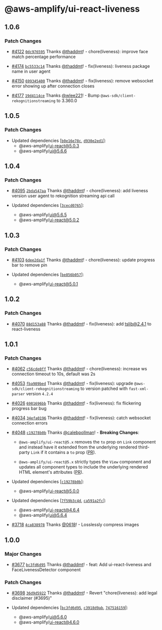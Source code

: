 # @aws-amplify/ui-react-liveness

## 1.0.6

### Patch Changes

- [#4122](https://github.com/aws-amplify/amplify-ui/pull/4122) [`0dc976595`](https://github.com/aws-amplify/amplify-ui/commit/0dc9765955b8406f8f062ad65400261a8b34bc3a) Thanks [@thaddmt](https://github.com/thaddmt)! - chore(liveness): improve face match percentage performance

- [#4174](https://github.com/aws-amplify/amplify-ui/pull/4174) [`bc5533c14`](https://github.com/aws-amplify/amplify-ui/commit/bc5533c145da3a048533813ad893a1b0d96ea341) Thanks [@thaddmt](https://github.com/thaddmt)! - fix(liveness): liveness package name in user agent

- [#4150](https://github.com/aws-amplify/amplify-ui/pull/4150) [`699345400`](https://github.com/aws-amplify/amplify-ui/commit/699345400dafb1e2fa6b341934c6ce3fe553b1f8) Thanks [@thaddmt](https://github.com/thaddmt)! - fix(liveness): remove websocket error showing up after connection closes

- [#4177](https://github.com/aws-amplify/amplify-ui/pull/4177) [`19d4114ce`](https://github.com/aws-amplify/amplify-ui/commit/19d4114ce2706b8dbba6df6c4f07f800f1a04c39) Thanks [@wlee221](https://github.com/wlee221)! - Bump `@aws-sdk/client-rekognitionstreaming` to 3.360.0

## 1.0.5

### Patch Changes

- Updated dependencies [[`b0e16e78c`](https://github.com/aws-amplify/amplify-ui/commit/b0e16e78c6a41945aa79f3e14fa3f9e6cb0e5e76), [`d930e2ed1`](https://github.com/aws-amplify/amplify-ui/commit/d930e2ed17f3e638e2b62699ba2dd164b32f8118)]:
  - @aws-amplify/ui-react@5.0.3
  - @aws-amplify/ui@5.6.6

## 1.0.4

### Patch Changes

- [#4095](https://github.com/aws-amplify/amplify-ui/pull/4095) [`2bda547aa`](https://github.com/aws-amplify/amplify-ui/commit/2bda547aaffe9db7ffe460bf4028040a4b0a9566) Thanks [@thaddmt](https://github.com/thaddmt)! - chore(liveness): add liveness version user agent to rekognition streaming api call

- Updated dependencies [[`3cecd0765`](https://github.com/aws-amplify/amplify-ui/commit/3cecd0765b46c77c49af24fae7cfb9054ebe2cdb)]:
  - @aws-amplify/ui@5.6.5
  - @aws-amplify/ui-react@5.0.2

## 1.0.3

### Patch Changes

- [#4103](https://github.com/aws-amplify/amplify-ui/pull/4103) [`6dee2da1f`](https://github.com/aws-amplify/amplify-ui/commit/6dee2da1fe711af1af3d21ea9eb64a2b4e2b3668) Thanks [@thaddmt](https://github.com/thaddmt)! - chore(liveness): update progress bar to remove pin

- Updated dependencies [[`be856b057`](https://github.com/aws-amplify/amplify-ui/commit/be856b057750f9d2706c2a1e43c6ff1669e50a7b)]:
  - @aws-amplify/ui-react@5.0.1

## 1.0.2

### Patch Changes

- [#4070](https://github.com/aws-amplify/amplify-ui/pull/4070) [`88d153a88`](https://github.com/aws-amplify/amplify-ui/commit/88d153a884da968daf90a622e9c7afecdc817e79) Thanks [@thaddmt](https://github.com/thaddmt)! - fix(liveness): add tslib@2.4.1 to react-liveness

## 1.0.1

### Patch Changes

- [#4062](https://github.com/aws-amplify/amplify-ui/pull/4062) [`c56cde0ff`](https://github.com/aws-amplify/amplify-ui/commit/c56cde0ff5c144f60dfd2bc46adf0a1c53984f0c) Thanks [@thaddmt](https://github.com/thaddmt)! - chore(liveness): increase ws connection timeout to 10s, default was 2s

- [#4053](https://github.com/aws-amplify/amplify-ui/pull/4053) [`fba989bed`](https://github.com/aws-amplify/amplify-ui/commit/fba989bed2b388d104b86f5eb17a26da6e6d5415) Thanks [@thaddmt](https://github.com/thaddmt)! - fix(liveness): upgrade `@aws-sdk/client-rekognitionstreaming` to version patched with `fast-xml-parser` version `4.2.4`

- [#4026](https://github.com/aws-amplify/amplify-ui/pull/4026) [`6981696bb`](https://github.com/aws-amplify/amplify-ui/commit/6981696bb3c01494519b0ba6d230225ae20dc707) Thanks [@thaddmt](https://github.com/thaddmt)! - fix(liveness): fix flickering progress bar bug

- [#4034](https://github.com/aws-amplify/amplify-ui/pull/4034) [`34efa0196`](https://github.com/aws-amplify/amplify-ui/commit/34efa0196dbb09e3c9aac54fec5910e1dfc4be49) Thanks [@thaddmt](https://github.com/thaddmt)! - fix(liveness): catch websocket connection errors

- [#4048](https://github.com/aws-amplify/amplify-ui/pull/4048) [`c19278b0b`](https://github.com/aws-amplify/amplify-ui/commit/c19278b0bee7c9b499bd619c8ee0f458cbb5da83) Thanks [@calebpollman](https://github.com/calebpollman)! - **Breaking Changes**:

  - `@aws-amplify/ui-react@5.x` removes the `to` prop on `Link` component and instead have it extended from the underlying rendered third-party `Link` if it contains a `to` prop ([PR](https://github.com/aws-amplify/amplify-ui/pull/4011)).

  - `@aws-amplify/ui-react@5.x` strictly types the `View` component and updates all component types to include the underlying rendered HTML element's attributes ([PR](https://github.com/aws-amplify/amplify-ui/pull/4011)).

- Updated dependencies [[`c19278b0b`](https://github.com/aws-amplify/amplify-ui/commit/c19278b0bee7c9b499bd619c8ee0f458cbb5da83)]:

  - @aws-amplify/ui-react@5.0.0

- Updated dependencies [[`7f59b3c4d`](https://github.com/aws-amplify/amplify-ui/commit/7f59b3c4dd27205a35c1b07ddc0f06a0db9de776), [`ca591a2fc`](https://github.com/aws-amplify/amplify-ui/commit/ca591a2fc319556f705be74bacd141d48f3531bd)]:

  - @aws-amplify/ui-react@4.6.4
  - @aws-amplify/ui@5.6.4

- [#3718](https://github.com/aws-amplify/amplify-ui/pull/3718) [`4ca838978`](https://github.com/aws-amplify/amplify-ui/commit/4ca838978d23a086f80859a7cb57f184ff49e2d4) Thanks [@0618](https://github.com/0618)! - Losslessly compress images

## 1.0.0

### Major Changes

- [#3677](https://github.com/aws-amplify/amplify-ui/pull/3677) [`bc3fd6d95`](https://github.com/aws-amplify/amplify-ui/commit/bc3fd6d951b1ab1b188722f59ce04118d04d16af) Thanks [@thaddmt](https://github.com/thaddmt)! - feat: Add ui-react-liveness and FaceLivenessDetector component

### Patch Changes

- [#3698](https://github.com/aws-amplify/amplify-ui/pull/3698) [`36d9d5922`](https://github.com/aws-amplify/amplify-ui/commit/36d9d592272a42fc920b61b85d56c240af8e9bac) Thanks [@thaddmt](https://github.com/thaddmt)! - Revert "chore(liveness): add legal disclaimer (#3695)"

- Updated dependencies [[`bc3fd6d95`](https://github.com/aws-amplify/amplify-ui/commit/bc3fd6d951b1ab1b188722f59ce04118d04d16af), [`c3918d9ab`](https://github.com/aws-amplify/amplify-ui/commit/c3918d9aba1a9bedf8f1c8d45097f85b8ca9d482), [`747516159`](https://github.com/aws-amplify/amplify-ui/commit/747516159d504b551dab09cbe8f214fa7b4505df)]:
  - @aws-amplify/ui@5.6.0
  - @aws-amplify/ui-react@4.6.0
